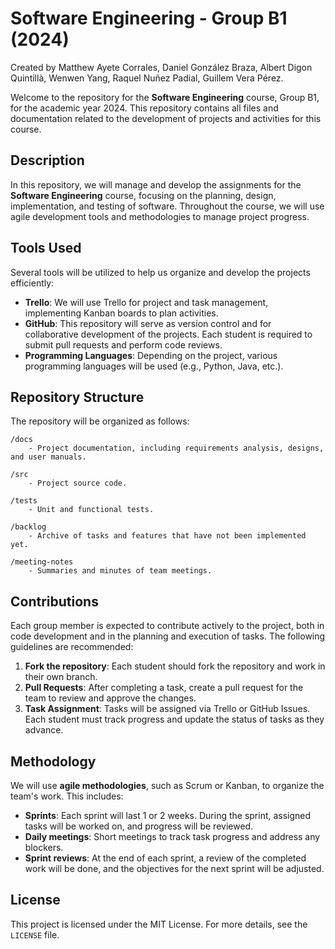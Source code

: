 
# Software Engineering - Group B1 (2024)
Created by Matthew Ayete Corrales, Daniel González Braza, Albert Digon Quintillà, Wenwen Yang, Raquel Nuñez Padial, Guillem Vera Pérez.

Welcome to the repository for the **Software Engineering** course, Group B1, for the academic year 2024. This repository contains all files and documentation related to the development of projects and activities for this course.

## Description

In this repository, we will manage and develop the assignments for the **Software Engineering** course, focusing on the planning, design, implementation, and testing of software. Throughout the course, we will use agile development tools and methodologies to manage project progress.

## Tools Used

Several tools will be utilized to help us organize and develop the projects efficiently:

- **Trello**: We will use Trello for project and task management, implementing Kanban boards to plan activities.
- **GitHub**: This repository will serve as version control and for collaborative development of the projects. Each student is required to submit pull requests and perform code reviews.
- **Programming Languages**: Depending on the project, various programming languages will be used (e.g., Python, Java, etc.).

## Repository Structure

The repository will be organized as follows:

```
/docs
    - Project documentation, including requirements analysis, designs, and user manuals.
    
/src
    - Project source code.
    
/tests
    - Unit and functional tests.
    
/backlog
    - Archive of tasks and features that have not been implemented yet.
    
/meeting-notes
    - Summaries and minutes of team meetings.
```

## Contributions

Each group member is expected to contribute actively to the project, both in code development and in the planning and execution of tasks. The following guidelines are recommended:

1. **Fork the repository**: Each student should fork the repository and work in their own branch.
2. **Pull Requests**: After completing a task, create a pull request for the team to review and approve the changes.
3. **Task Assignment**: Tasks will be assigned via Trello or GitHub Issues. Each student must track progress and update the status of tasks as they advance.

## Methodology

We will use **agile methodologies**, such as Scrum or Kanban, to organize the team's work. This includes:

- **Sprints**: Each sprint will last 1 or 2 weeks. During the sprint, assigned tasks will be worked on, and progress will be reviewed.
- **Daily meetings**: Short meetings to track task progress and address any blockers.
- **Sprint reviews**: At the end of each sprint, a review of the completed work will be done, and the objectives for the next sprint will be adjusted.

## License

This project is licensed under the MIT License. For more details, see the `LICENSE` file.
